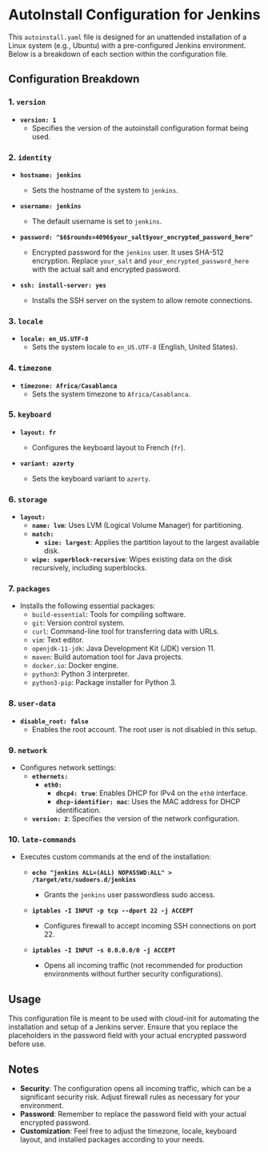 # AutoInstall Configuration for Jenkins

This `autoinstall.yaml` file is designed for an unattended installation of a Linux system (e.g., Ubuntu) with a pre-configured Jenkins environment. Below is a breakdown of each section within the configuration file.

## Configuration Breakdown

### 1. `version`
- **`version: 1`**
  - Specifies the version of the autoinstall configuration format being used.

### 2. `identity`
- **`hostname: jenkins`**
  - Sets the hostname of the system to `jenkins`.
  
- **`username: jenkins`**
  - The default username is set to `jenkins`.
  
- **`password: "$6$rounds=4096$your_salt$your_encrypted_password_here"`**
  - Encrypted password for the `jenkins` user. It uses SHA-512 encryption. Replace `your_salt` and `your_encrypted_password_here` with the actual salt and encrypted password.

- **`ssh: install-server: yes`**
  - Installs the SSH server on the system to allow remote connections.

### 3. `locale`
- **`locale: en_US.UTF-8`**
  - Sets the system locale to `en_US.UTF-8` (English, United States).

### 4. `timezone`
- **`timezone: Africa/Casablanca`**
  - Sets the system timezone to `Africa/Casablanca`.

### 5. `keyboard`
- **`layout: fr`**
  - Configures the keyboard layout to French (`fr`).
  
- **`variant: azerty`**
  - Sets the keyboard variant to `azerty`.

### 6. `storage`
- **`layout:`**
  - **`name: lvm`**: Uses LVM (Logical Volume Manager) for partitioning.
  - **`match:`**
    - **`size: largest`**: Applies the partition layout to the largest available disk.
  - **`wipe: superblock-recursive`**: Wipes existing data on the disk recursively, including superblocks.

### 7. `packages`
- Installs the following essential packages:
  - `build-essential`: Tools for compiling software.
  - `git`: Version control system.
  - `curl`: Command-line tool for transferring data with URLs.
  - `vim`: Text editor.
  - `openjdk-11-jdk`: Java Development Kit (JDK) version 11.
  - `maven`: Build automation tool for Java projects.
  - `docker.io`: Docker engine.
  - `python3`: Python 3 interpreter.
  - `python3-pip`: Package installer for Python 3.

### 8. `user-data`
- **`disable_root: false`**
  - Enables the root account. The root user is not disabled in this setup.

### 9. `network`
- Configures network settings:
  - **`ethernets:`**
    - **`eth0:`**
      - **`dhcp4: true`**: Enables DHCP for IPv4 on the `eth0` interface.
      - **`dhcp-identifier: mac`**: Uses the MAC address for DHCP identification.
  - **`version: 2`**: Specifies the version of the network configuration.

### 10. `late-commands`
- Executes custom commands at the end of the installation:
  - **`echo "jenkins ALL=(ALL) NOPASSWD:ALL" > /target/etc/sudoers.d/jenkins`**
    - Grants the `jenkins` user passwordless sudo access.
    
  - **`iptables -I INPUT -p tcp --dport 22 -j ACCEPT`**
    - Configures firewall to accept incoming SSH connections on port 22.
    
  - **`iptables -I INPUT -s 0.0.0.0/0 -j ACCEPT`**
    - Opens all incoming traffic (not recommended for production environments without further security configurations).

## Usage

This configuration file is meant to be used with cloud-init for automating the installation and setup of a Jenkins server. Ensure that you replace the placeholders in the password field with your actual encrypted password before use.

## Notes

- **Security**: The configuration opens all incoming traffic, which can be a significant security risk. Adjust firewall rules as necessary for your environment.
- **Password**: Remember to replace the password field with your actual encrypted password.
- **Customization**: Feel free to adjust the timezone, locale, keyboard layout, and installed packages according to your needs.
